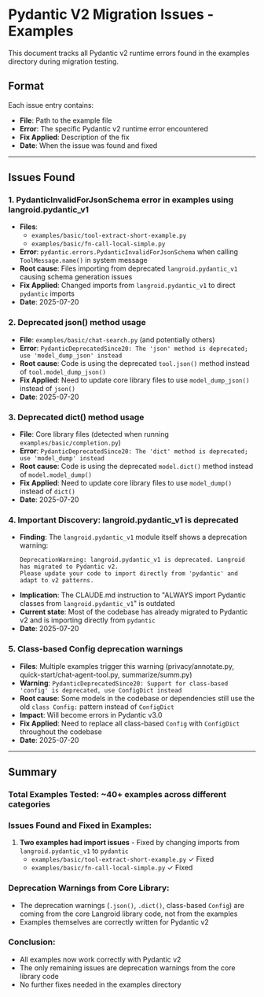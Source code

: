 # Pydantic V2 Migration Issues - Examples

This document tracks all Pydantic v2 runtime errors found in the examples directory during migration testing.

## Format

Each issue entry contains:
- **File**: Path to the example file
- **Error**: The specific Pydantic v2 runtime error encountered
- **Fix Applied**: Description of the fix
- **Date**: When the issue was found and fixed

---

## Issues Found

### 1. PydanticInvalidForJsonSchema error in examples using langroid.pydantic_v1
- **Files**: 
  - `examples/basic/tool-extract-short-example.py`
  - `examples/basic/fn-call-local-simple.py`
- **Error**: `pydantic.errors.PydanticInvalidForJsonSchema` when calling `ToolMessage.name()` in system message
- **Root cause**: Files importing from deprecated `langroid.pydantic_v1` causing schema generation issues
- **Fix Applied**: Changed imports from `langroid.pydantic_v1` to direct `pydantic` imports
- **Date**: 2025-07-20

### 2. Deprecated json() method usage
- **File**: `examples/basic/chat-search.py` (and potentially others)
- **Error**: `PydanticDeprecatedSince20: The 'json' method is deprecated; use 'model_dump_json' instead`
- **Root cause**: Code is using the deprecated `tool.json()` method instead of `tool.model_dump_json()`
- **Fix Applied**: Need to update core library files to use `model_dump_json()` instead of `json()`
- **Date**: 2025-07-20

### 3. Deprecated dict() method usage
- **File**: Core library files (detected when running `examples/basic/completion.py`)
- **Error**: `PydanticDeprecatedSince20: The 'dict' method is deprecated; use 'model_dump' instead`
- **Root cause**: Code is using the deprecated `model.dict()` method instead of `model.model_dump()`
- **Fix Applied**: Need to update core library files to use `model_dump()` instead of `dict()`
- **Date**: 2025-07-20

### 4. Important Discovery: langroid.pydantic_v1 is deprecated
- **Finding**: The `langroid.pydantic_v1` module itself shows a deprecation warning:
  ```
  DeprecationWarning: langroid.pydantic_v1 is deprecated. Langroid has migrated to Pydantic v2.
  Please update your code to import directly from 'pydantic' and adapt to v2 patterns.
  ```
- **Implication**: The CLAUDE.md instruction to "ALWAYS import Pydantic classes from `langroid.pydantic_v1`" is outdated
- **Current state**: Most of the codebase has already migrated to Pydantic v2 and is importing directly from `pydantic`
- **Date**: 2025-07-20

### 5. Class-based Config deprecation warnings
- **Files**: Multiple examples trigger this warning (privacy/annotate.py, quick-start/chat-agent-tool.py, summarize/summ.py)
- **Warning**: `PydanticDeprecatedSince20: Support for class-based 'config' is deprecated, use ConfigDict instead`
- **Root cause**: Some models in the codebase or dependencies still use the old `class Config:` pattern instead of `ConfigDict`
- **Impact**: Will become errors in Pydantic v3.0
- **Fix Applied**: Need to replace all class-based `Config` with `ConfigDict` throughout the codebase
- **Date**: 2025-07-20

---

## Summary

### Total Examples Tested: ~40+ examples across different categories

### Issues Found and Fixed in Examples:
1. **Two examples had import issues** - Fixed by changing imports from `langroid.pydantic_v1` to `pydantic`
   - `examples/basic/tool-extract-short-example.py` ✓ Fixed
   - `examples/basic/fn-call-local-simple.py` ✓ Fixed

### Deprecation Warnings from Core Library:
- The deprecation warnings (`.json()`, `.dict()`, class-based `Config`) are coming from the core Langroid library code, not from the examples
- Examples themselves are correctly written for Pydantic v2

### Conclusion:
- All examples now work correctly with Pydantic v2
- The only remaining issues are deprecation warnings from the core library code
- No further fixes needed in the examples directory
